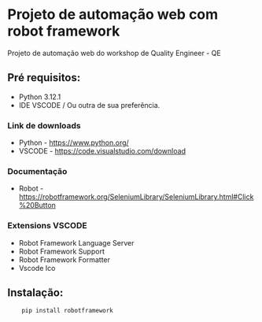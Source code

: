 # Projeto de automação web com robot framework
Projeto de automação web do workshop de Quality Engineer - QE

## Pré requisitos:
- Python 3.12.1
- IDE VSCODE / Ou outra de sua preferência.

### Link de downloads
- Python - https://www.python.org/
- VSCODE - https://code.visualstudio.com/download

### Documentação
- Robot - https://robotframework.org/SeleniumLibrary/SeleniumLibrary.html#Click%20Button

### Extensions VSCODE
- Robot Framework Language Server
- Robot Framework Support
- Robot Framework Formatter
- Vscode Ico

## Instalação:

``` bash
    pip install robotframework
```